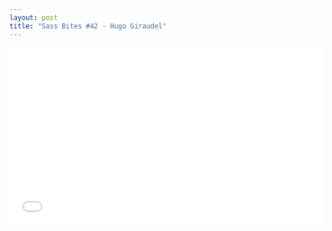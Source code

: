 ```yaml
---
layout: post
title: "Sass Bites #42 - Hugo Giraudel"
---
```


<iframe width='560' height='315' src='//www.youtube.com/embed/H6Y9r49InXo' frameborder='0' allowfullscreen></iframe>